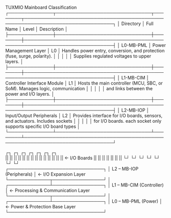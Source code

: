 TUXMIO Mainboard Classification
┌──────────────┬──────────────────────────────┬────────┬──────────────────────────────────────────────────────────────────────────────┐
│ Directory    │ Full Name                    │ Level  │ Description                                                                  │
├──────────────┼──────────────────────────────┼────────┼──────────────────────────────────────────────────────────────────────────────┤
│ L0-MB-PML    │ Power Management Layer       │ L0     │ Handles power entry, conversion, and protection (fuse, surge, polarity).     │
│              │                              │        │ Supplies regulated voltages to upper layers.                                 │
├──────────────┼──────────────────────────────┼────────┼──────────────────────────────────────────────────────────────────────────────┤
│ L1-MB-CIM    │ Controller Interface Module  │ L1     │ Hosts the main controller (MCU, SBC, or SoM). Manages logic, communication   │
│              │                              │        │ and links between the power and I/O layers.                                  │
├──────────────┼──────────────────────────────┼────────┼──────────────────────────────────────────────────────────────────────────────┤
│ L2-MB-IOP    │ Input/Output Peripherals     │ L2     │ Provides interface for I/O boards, sensors, and actuators. Includes sockets  │
│              │                              │        │ for I/O boards. each socket only supports specific I/O board types           │
└──────────────┴──────────────────────────────┴────────┴──────────────────────────────────────────────────────────────────────────────┘
 
   ┌┐   ┌┐   ┌┐   ┌┐   ┌┐   ┌┐   ┌┐   
   ||   ||   ||   ||   ||   ||   ||
   ||   ||   ||   ||   ||   ||   ||  ← I/O Boards
   ||   ||   ||   ||   ||   ||   ||
   └┘   └┘   └┘   └┘   └┘   └┘   └┘   
   ┌──────────────────────────────┐
   │  L2 – MB-IOP  (Peripherals)  │  ← I/O Expansion Layer
   └─────────────┬────────────────┘
                 │
   ┌─────────────┴────────────────┐
   │  L1 – MB-CIM  (Controller)   │  ← Processing & Communication Layer
   └─────────────┬────────────────┘
                 │
   ┌─────────────┴────────────────┐
   │  L0 – MB-PML  (Power)        │  ← Power & Protection Base Layer
   └──────────────────────────────┘
